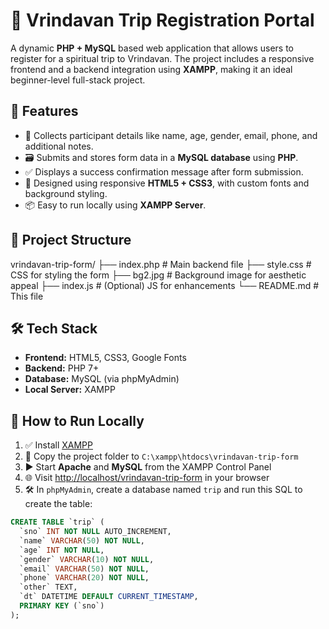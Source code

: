 # 🌸 Vrindavan Trip Registration Portal

A dynamic **PHP + MySQL** based web application that allows users to register for a spiritual trip to Vrindavan. The project includes a responsive frontend and a backend integration using **XAMPP**, making it an ideal beginner-level full-stack project.

## 🚀 Features

- 📝 Collects participant details like name, age, gender, email, phone, and additional notes.
- 🗃️ Submits and stores form data in a **MySQL database** using **PHP**.
- ✅ Displays a success confirmation message after form submission.
- 🎨 Designed using responsive **HTML5 + CSS3**, with custom fonts and background styling.
- 📦 Easy to run locally using **XAMPP Server**.

## 📂 Project Structure

vrindavan-trip-form/
├── index.php # Main backend file
├── style.css # CSS for styling the form
├── bg2.jpg # Background image for aesthetic appeal
├── index.js # (Optional) JS for enhancements
└── README.md # This file


## 🛠️ Tech Stack

- **Frontend:** HTML5, CSS3, Google Fonts
- **Backend:** PHP 7+
- **Database:** MySQL (via phpMyAdmin)
- **Local Server:** XAMPP

## 🧪 How to Run Locally

1. ✅ Install [XAMPP](https://www.apachefriends.org/index.html)
2. 📁 Copy the project folder to `C:\xampp\htdocs\vrindavan-trip-form`
3. ▶️ Start **Apache** and **MySQL** from the XAMPP Control Panel
4. 🌐 Visit [http://localhost/vrindavan-trip-form](http://localhost/vrindavan-trip-form) in your browser
5. 🛠️ In `phpMyAdmin`, create a database named `trip` and run this SQL to create the table:

```sql
CREATE TABLE `trip` (
  `sno` INT NOT NULL AUTO_INCREMENT,
  `name` VARCHAR(50) NOT NULL,
  `age` INT NOT NULL,
  `gender` VARCHAR(10) NOT NULL,
  `email` VARCHAR(50) NOT NULL,
  `phone` VARCHAR(20) NOT NULL,
  `other` TEXT,
  `dt` DATETIME DEFAULT CURRENT_TIMESTAMP,
  PRIMARY KEY (`sno`)
);


